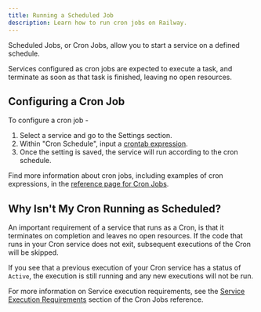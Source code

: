 ```yaml
---
title: Running a Scheduled Job
description: Learn how to run cron jobs on Railway.
---
```


Scheduled Jobs, or Cron Jobs, allow you to start a service on a defined schedule.

Services configured as cron jobs are expected to execute a task, and terminate as soon as that task is finished, leaving no open resources.

## Configuring a Cron Job

To configure a cron job -

1. Select a service and go to the Settings section. 
2. Within "Cron Schedule", input a [crontab expression](/reference/cron-jobs#crontab-expressions).
3. Once the setting is saved, the service will run according to the cron schedule.

Find more information about cron jobs, including examples of cron expressions, in the [reference page for Cron Jobs](/reference/cron-jobs).

## Why Isn't My Cron Running as Scheduled?

An important requirement of a service that runs as a Cron, is that it terminates on completion and leaves no open resources.  If the code that runs in your Cron service does not exit, subsequent executions of the Cron will be skipped.

If you see that a previous execution of your Cron service has a status of `Active`, the execution is still running and any new executions will not be run.

For more information on Service execution requirements, see the [Service Execution Requirements](/reference/cron-jobs#service-execution-requirements) section of the Cron Jobs reference.
